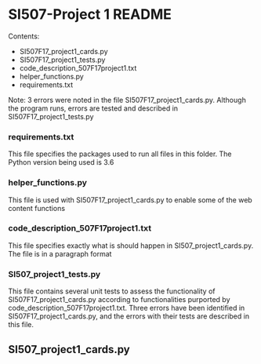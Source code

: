 # SI507-Project 1 README

Contents:
* SI507F17_project1_cards.py
* SI507F17_project1_tests.py
* code_description_507F17project1.txt
* helper_functions.py
* requirements.txt

Note: 3 errors were noted in the file SI507F17_project1_cards.py. Although the program runs, errors are tested and described in SI507F17_project1_tests.py

### requirements.txt
This file specifies the packages used to run all files in this folder. The Python version being used is 3.6

### helper_functions.py
This file is used with SI507F17_project1_cards.py to enable some of the web content functions

### code_description_507F17project1.txt
This file specifies exactly what is should happen in SI507_project1_cards.py. The file is in a paragraph format

### SI507_project1_tests.py
This file contains several unit tests to assess the functionality of SI507F17_project1_cards.py according to functionalities purported by code_description_507F17project1.txt.
Three errors have been identified in SI507F17_project1_cards.py, and the errors with their tests are described in this file.

## SI507_project1_cards.py

